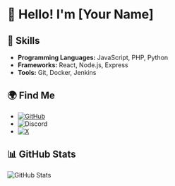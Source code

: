 # 👋 Hello! I'm [Your Name]

## 🚀 Skills
- **Programming Languages:** JavaScript, PHP, Python
- **Frameworks:** React, Node.js, Express
- **Tools:** Git, Docker, Jenkins

## 🌍 Find Me
- [![GitHub](https://img.shields.io/badge/GitHub-1tzArad-blue?style=flat&logo=github)](https://github.com/1tzArad)
- ![Discord](https://img.shields.io/discord/1146012866214899722)
- [![X](https://img.shields.io/badge/Twitter-1tzarad-blue?style=flat&logo=twitter)](https://twitter.com/1tzarad)

## 📊 GitHub Stats
![GitHub Stats](https://github-readme-stats.vercel.app/api?username=1tzArad&show_icons=true&theme=radical)
